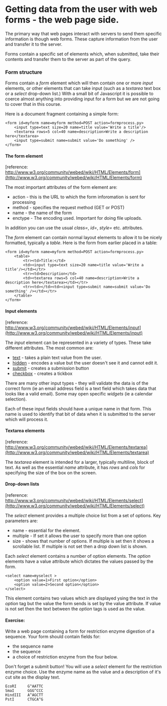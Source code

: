 # Getting data from the user with web forms - the web page side.

The primary way that web pages interact with servers to send them specific information is though web forms. These 
capture information from the user and transfer it to the server.

Forms contain a specific set of elements which, when submitted, take their contents and transfer them to the server as 
part of the query.

### Form structure

Forms contain a *form* element which will then contain one or more *input* elements, or other elements that can take input
(such as a *textarea* text box or a *select* drop-down list.) With a small bit of Javascript it is possible to coerce 
almost anything into providing input for a form but we are not going to cover that in this course.

Here is a document fragment containing a simple form:

    <form id=myform name=myform method=POST action=formprocess.py>
    	<input type=text size=20 name=title value='Write a title'/>
    	<textarea rows=5 col=40 name=description>Write a description here</textarea>
    	<input type=submit name=submit value='Do something' />
    </form>



#### The form element

[reference: http://www.w3.org/community/webed/wiki/HTML/Elements/form](http://www.w3.org/community/webed/wiki/HTML/Elements/form)

The most important attributes of the form element are:

* action - this is the URL to which the form inforomation is sent for processing
* method - specifies the request method (GET or POST)
* name - the name of the form
* enctype - The encoding used. Important for doing file uploads.

In addition you can use the usual *class=*,  *id=*, *style=* etc. attributes.

The *form* element can contain normal layout elements to allow it to be nicely formatted, typically a *table*. 
Here is the form from earlier placed in a table:

    <form id=myform name=myform method=POST action=formprocess.py>
    	<table>
	    	<tr><td>Title:</td>
		    <td><input type=text size=20 name=title value='Write a title'/></td></tr>
		    <tr><td>Description</td>
	    	<td><textarea rows=5 col=40 name=description>Write a description here</textarea></td></tr>
	    	<tr><td></td><td><input type=submit name=submit value='Do something' /></td></tr>
    	</table>
    </form>

#### Input elements

[reference: http://www.w3.org/community/webed/wiki/HTML/Elements/input](http://www.w3.org/community/webed/wiki/HTML/Elements/input)

The *input* element can be represented in a variety of types. These take different attributes. The most common are:

* [text](http://www.w3.org/community/webed/wiki/HTML/Elements/input/text) - takes a plain text value from the user.
* [hidden](http://www.w3.org/community/webed/wiki/HTML/Elements/input/hidden) - encodes a value but the user doesn't see it and cannot edit it.
* [submit](http://www.w3.org/community/webed/wiki/HTML/Elements/input/submit) - creates a submission button
* [checkbox](http://www.w3.org/community/webed/wiki/HTML/Elements/input/checkbox) - creates a tickbox 

There are many other input types - they will validate the data is of the correct form (ie an email address field is a text field which takes data that looks like a valid email). Some may open specific *widgets* (ie a calendar selection).

Each of these input fields should have a unique name in that form. This name is used to identify that bit of data when it is submitted to the server which will process it.

#### Textarea elements
[reference: http://www.w3.org/community/webed/wiki/HTML/Elements/textarea](http://www.w3.org/community/webed/wiki/HTML/Elements/textarea)

The *textarea* element is intended for a larger, typically multiline, block of text. As well as the essential *name* attribute, it has *rows* and *cols* for specifying the size of the box on the screen.

#### Drop-down lists

[reference: http://www.w3.org/community/webed/wiki/HTML/Elements/select](http://www.w3.org/community/webed/wiki/HTML/Elements/select)

The *select* element provides a multiple choice list from a set of options. Key parameters are:

* name - essential for the element.
* multiple - If set it allows the user to specify more than one option
* size - shows that number of options. If multiple is set then it shows a scrollable list. If multiple is not set then a drop down list is shown.

Each *select* element contains a number of option elements. The *option* elements have a value attribute which dictates the values passed by the form.

    <select name=myselect >
        <option value=1>First option</option>
        <option value=2>Second option</option>
    </select>

This element contains two values which are displayed ysing the text in the *option* tag but the value the form sends is set by the value attribute. If value is not set then the text between the *option* tags is used as the value.

 
#### Exercise:

Write a web page containing a form for restriction enzyme digestion of a sequence. Your form should contain fields for:

* the sequence name
* the sequence
* a choice of restriction enzyme from the four below.

Don't forget a submit button! You will use a *select* element for the restriction enzyme choice. Use the enzyme name as the value and a description of it's cut site as the display text.

    EcoRI     G^AATTC
    SmaI      GGG^CCC
    HindIII   A^AGCTT
    PstI      CTGCA^G





